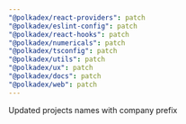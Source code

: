 ```yaml
---
"@polkadex/react-providers": patch
"@polkadex/eslint-config": patch
"@polkadex/react-hooks": patch
"@polkadex/numericals": patch
"@polkadex/tsconfig": patch
"@polkadex/utils": patch
"@polkadex/ux": patch
"@polkadex/docs": patch
"@polkadex/web": patch
---
```


Updated projects names with company prefix
